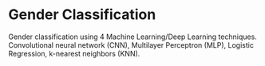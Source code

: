 # Gender Classification
Gender classification using 4 Machine Learning/Deep Learning techniques.
Convolutional neural network (CNN),
Multilayer Perceptron (MLP),
Logistic Regression,
k-nearest neighbors (KNN).
